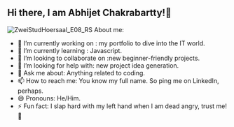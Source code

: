 ## Hi there, I am Abhijet Chakrabartty!👋   
![ZweiStudHoersaal_E08_RS](https://github.com/user-attachments/assets/0989a6c0-81be-40bf-8c15-6b341ef3eebb)
 About me:
- 🔭 I’m currently working on : my portfolio to dive into the IT world. 
- 🌱 I’m currently learning : Javascript.
- 👯 I’m looking to collaborate on :new beginner-friendly projects.
- 🤔 I’m looking for help with: new project idea generation. 
- 💬 Ask me about: Anything related to coding.
- 📫 How to reach me: You know my full name. So ping me on LinkedIn, perhaps. 
- 😄 Pronouns: He/Him.
- ⚡ Fun fact: I slap hard with my left hand when I am dead angry, trust me! 🎱



